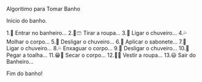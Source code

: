 Algoritimo para Tomar Banho

Inicio do banho.

1.🛀️ Entrar no banheiro...
2.👕🩳 Tirar a roupa...
3.🚿 Ligar o chuveiro...
4.💦 Molhar o corpo...
5.🚿 Desligar o chuveiro...
6.🧼 Aplicar o sabonete...
7.🚿 Ligar o chuveiro...
8.💦 Enxaguar o corpo...
9.🚿 Desligar o chuveiro...
10.🧣 Pegar a toalha...
11.😁🧣 Secar o corpo...
12.👕👖 Vestir a roupa...
13.😃 Sair do Banheiro...

Fim do banho!

